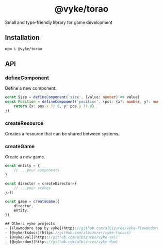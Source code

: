 <div align="center">
	<h1>
		@vyke/torao
	</h1>
</div>
Small and type-friendly library for game development

## Installation
```sh
npm i @vyke/torao
```

## API
### defineComponent
Define a new component.

```ts
const Size = defineComponent('size', (value: number) => value)
const Position = defineComponent('position', (pos: {x?: number, y?: number}) => {
	return {x: pos.x ?? 0, y: pos.y ?? 0}
})
```

### createResource
Creates a resource that can be shared between systems.

### createGame
Create a new game.

```ts
const entity = {
	// ...your components
}

const director = createDirector<{
	// ...your scenes
}>()

const game = createGame({
	director,
	entity,
})

## Others vyke projects
- [Flowmodoro app by vyke](https://github.com/albizures/vyke-flowmodoro)
- [@vyke/tsdocs](https://github.com/albizures/vyke-tsdocs)
- [@vyke/val](https://github.com/albizures/vyke-val)
- [@vyke/dom](https://github.com/albizures/vyke-dom)
